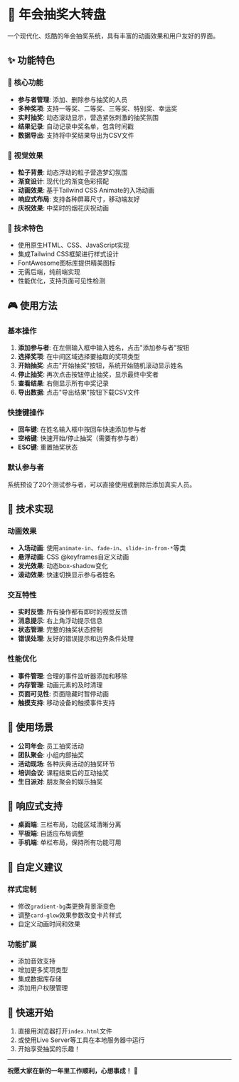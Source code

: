# 🎉 年会抽奖大转盘

一个现代化、炫酷的年会抽奖系统，具有丰富的动画效果和用户友好的界面。

## ✨ 功能特色

### 🎯 核心功能
- **参与者管理**: 添加、删除参与抽奖的人员
- **多种奖项**: 支持一等奖、二等奖、三等奖、特别奖、幸运奖
- **实时抽奖**: 动态滚动显示，营造紧张刺激的抽奖氛围
- **结果记录**: 自动记录中奖名单，包含时间戳
- **数据导出**: 支持将中奖结果导出为CSV文件

### 🎨 视觉效果
- **粒子背景**: 动态浮动的粒子营造梦幻氛围
- **渐变设计**: 现代化的渐变色彩搭配
- **动画效果**: 基于Tailwind CSS Animate的入场动画
- **响应式布局**: 支持各种屏幕尺寸，移动端友好
- **庆祝效果**: 中奖时的烟花庆祝动画

### 🚀 技术特色
- 使用原生HTML、CSS、JavaScript实现
- 集成Tailwind CSS框架进行样式设计
- FontAwesome图标库提供精美图标
- 无需后端，纯前端实现
- 性能优化，支持页面可见性检测

## 🎮 使用方法

### 基本操作
1. **添加参与者**: 在左侧输入框中输入姓名，点击"添加参与者"按钮
2. **选择奖项**: 在中间区域选择要抽取的奖项类型
3. **开始抽奖**: 点击"开始抽奖"按钮，系统开始随机滚动显示姓名
4. **停止抽奖**: 再次点击按钮停止抽奖，显示最终中奖者
5. **查看结果**: 右侧显示所有中奖记录
6. **导出数据**: 点击"导出结果"按钮下载CSV文件

### 快捷键操作
- **回车键**: 在姓名输入框中按回车快速添加参与者
- **空格键**: 快速开始/停止抽奖（需要有参与者）
- **ESC键**: 重置抽奖状态

### 默认参与者
系统预设了20个测试参与者，可以直接使用或删除后添加真实人员。

## 🔧 技术实现

### 动画效果
- **入场动画**: 使用`animate-in`、`fade-in`、`slide-in-from-*`等类
- **悬浮动画**: CSS @keyframes自定义动画
- **发光效果**: 动态box-shadow变化
- **滚动效果**: 快速切换显示参与者姓名

### 交互特性
- **实时反馈**: 所有操作都有即时的视觉反馈
- **消息提示**: 右上角浮动提示信息
- **状态管理**: 完整的抽奖状态控制
- **错误处理**: 友好的错误提示和边界条件处理

### 性能优化
- **事件管理**: 合理的事件监听器添加和移除
- **内存管理**: 动画元素的及时清理
- **页面可见性**: 页面隐藏时暂停动画
- **触摸支持**: 移动设备的触摸事件支持

## 🎪 使用场景

- **公司年会**: 员工抽奖活动
- **团队聚会**: 小组内部抽奖
- **活动现场**: 各种庆典活动的抽奖环节
- **培训会议**: 课程结束后的互动抽奖
- **生日派对**: 朋友聚会的娱乐抽奖

## 📱 响应式支持

- **桌面端**: 三栏布局，功能区域清晰分离
- **平板端**: 自适应布局调整
- **手机端**: 单栏布局，保持所有功能可用

## 🎁 自定义建议

### 样式定制
- 修改`gradient-bg`类更换背景渐变色
- 调整`card-glow`效果参数改变卡片样式
- 自定义动画时间和效果

### 功能扩展
- 添加音效支持
- 增加更多奖项类型
- 集成数据库存储
- 添加用户权限管理

## 🚀 快速开始

1. 直接用浏览器打开`index.html`文件
2. 或使用Live Server等工具在本地服务器中运行
3. 开始享受抽奖的乐趣！

---

**祝愿大家在新的一年里工作顺利，心想事成！** 🎊 